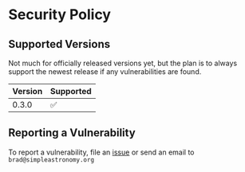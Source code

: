 # Security Policy

## Supported Versions

Not much for officially released versions yet, but the plan is to always support the newest release if
any vulnerabilities are found.

| Version | Supported          |
| ------- | ------------------ |
| 0.3.0   | :white_check_mark: |

## Reporting a Vulnerability

To report a vulnerability, file an [issue](https://github.com/SimpleAstronomy/simple-astronomy-lib/issues) 
or send an email to `brad@simpleastronomy.org`
